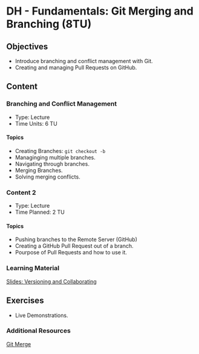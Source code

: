 # DH - Fundamentals: Git Merging and Branching (8TU)

## Objectives

- Introduce branching and conflict management with Git.
- Creating and managing Pull Requests on GitHub.

## Content

### Branching and Conflict Management
- Type: Lecture
- Time Units: 6 TU

#### Topics

- Creating Branches: `git checkout -b`
- Managinging multiple branches.
- Navigating through branches.
- Merging Branches.
- Solving merging conflicts.

### Content 2

- Type: Lecture
- Time Planned: 2 TU

#### Topics

- Pushing branches to the Remote Server (GitHub)
- Creating a GitHub Pull Request out of a branch.
- Pourpose of Pull Requests and how to use it.

### Learning Material

[Slides: Versioning and Collaborating](https://drive.google.com/file/d/1YbaMzQP8eEdgnhlIZ4vYMhbDmp_EtNqT/view?usp=sharing)


## Exercises

- Live Demonstrations.

### Additional Resources
[Git Merge](https://www.atlassian.com/git/tutorials/using-branches/git-merge)

